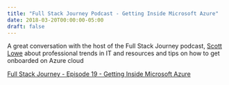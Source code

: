 ```yaml
---
title: "Full Stack Journey Podcast - Getting Inside Microsoft Azure"
date: 2018-03-20T00:00:00-05:00
draft: false
---
```


A great conversation with the host of the Full Stack Journey podcast, <a href="https://twitter.com/scott_lowe" target=_blank>Scott Lowe</a> about professional trends in IT and resources and tips on how to get onboarded on Azure cloud

<a href="http://packetpushers.net/podcast/podcasts/full-stack-journey-019-inside-azure" target=_blank>Full Stack Journey - Episode 19 - Getting Inside Microsoft Azure</a>

